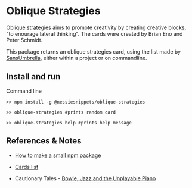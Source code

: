 # Oblique Strategies

[Oblique strategies](https://en.wikipedia.org/wiki/Oblique_Strategies) aims to promote creativity by creating creative blocks, "to enourage lateral thinking". The cards were created by Brian Eno and Peter Schmidt.

This package returns an oblique strategies card, using the list made by [SansUmbrella](https://github.com/sansumbrella/Processing-ObliqueStrategies), either within a project or on commandline.

## Install and run

Command line

```
>> npm install -g @nessiesnippets/oblique-strategies

>> oblique-strategies #prints random card

>> oblique-strategies help #prints help message
```

## References & Notes

- [How to make a small npm package](https://www.freecodecamp.org/news/how-to-make-a-beautiful-tiny-npm-package-and-publish-it-2881d4307f78/)

- [Cards list](https://github.com/sansumbrella/Processing-ObliqueStrategies/blob/master/src/com/sansumbrella/StrategyList.java)

- Cautionary Tales - [Bowie, Jazz and the Unplayable Piano](http://timharford.com/articles/cautionarytales/)
